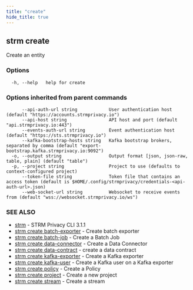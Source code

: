 ```yaml
---
title: "create"
hide_title: true
---
```

## strm create

Create an entity

### Options

```
  -h, --help   help for create
```

### Options inherited from parent commands

```
      --api-auth-url string            User authentication host (default "https://accounts.strmprivacy.io")
      --api-host string                API host and port (default "api.strmprivacy.io:443")
      --events-auth-url string         Event authentication host (default "https://sts.strmprivacy.io")
      --kafka-bootstrap-hosts string   Kafka bootstrap brokers, separated by comma (default "export-bootstrap.kafka.strmprivacy.io:9092")
  -o, --output string                  Output format [json, json-raw, table, plain] (default "table")
  -p, --project string                 Project to use (defaults to context-configured project)
      --token-file string              Token file that contains an access token (default is $HOME/.config/strmprivacy/credentials-<api-auth-url>.json)
      --web-socket-url string          Websocket to receive events from (default "wss://websocket.strmprivacy.io/ws")
```

### SEE ALSO

* [strm](docs/04-reference/01-cli-reference/strm/index.md)	 - STRM Privacy CLI 3.1.1
* [strm create batch-exporter](docs/04-reference/01-cli-reference/strm/create/batch-exporter.md)	 - Create batch exporter
* [strm create batch-job](docs/04-reference/01-cli-reference/strm/create/batch-job.md)	 - Create a Batch Job
* [strm create data-connector](docs/04-reference/01-cli-reference/strm/create/data-connector/index.md)	 - Create a Data Connector
* [strm create data-contract](docs/04-reference/01-cli-reference/strm/create/data-contract.md)	 - create a data contract
* [strm create kafka-exporter](docs/04-reference/01-cli-reference/strm/create/kafka-exporter.md)	 - Create a Kafka exporter
* [strm create kafka-user](docs/04-reference/01-cli-reference/strm/create/kafka-user.md)	 - Create a Kafka user on a Kafka exporter
* [strm create policy](docs/04-reference/01-cli-reference/strm/create/policy.md)	 - Create a Policy
* [strm create project](docs/04-reference/01-cli-reference/strm/create/project.md)	 - Create a new project
* [strm create stream](docs/04-reference/01-cli-reference/strm/create/stream.md)	 - Create a stream

